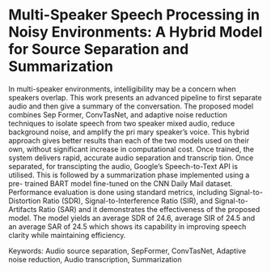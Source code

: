 # Multi-Speaker Speech Processing in Noisy Environments: A Hybrid Model for Source Separation and Summarization

In multi-speaker environments, intelligibility may be a concern when
speakers overlap. This work presents an advanced pipeline to first separate audio
and then give a summary of the conversation. The proposed model combines Sep
Former, ConvTasNet, and adaptive noise reduction techniques to isolate speech
from two speaker mixed audio, reduce background noise, and amplify the pri
mary speaker’s voice. This hybrid approach gives better results than each of the
two models used on their own, without significant increase in computational cost.
Once trained, the system delivers rapid, accurate audio separation and transcrip
tion. Once separated, for transcipting the audio, Google’s Speech-to-Text API
is utilised. This is followed by a summarization phase implemented using a pre-
trained BART model fine-tuned on the CNN Daily Mail dataset. Performance
evaluation is done using standard metrics, including Signal-to-Distortion Ratio
(SDR), Signal-to-Interference Ratio (SIR), and Signal-to-Artifacts Ratio (SAR)
and it demonstrates the effectiveness of the proposed model. The model yields
an average SDR of 24.6, average SIR of 24.5 and an average SAR of 24.5 which
shows its capability in improving speech clarity while maintaining efficiency.

Keywords: Audio source separation, SepFormer, ConvTasNet, Adaptive noise
reduction, Audio transcription, Summarization
